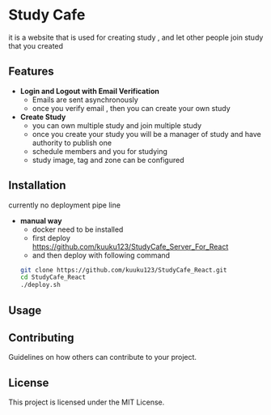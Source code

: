 # Study Cafe

it is a website that is used for creating study , and let other people join study that you created

## Features
- **Login and Logout with Email Verification**
	- Emails are sent asynchronously
	- once you verify email , then you can create your own study
- **Create Study**
	- you can own multiple study and join multiple study
	- once you create your study you will be a manager of study and have authority to publish one
	- schedule members and you for studying
	- study image, tag and zone can be configured


## Installation

currently no deployment pipe line
- **manual way**
	- docker need to be installed
	- first deploy https://github.com/kuuku123/StudyCafe_Server_For_React
	- and then deploy with following command
	```bash
	git clone https://github.com/kuuku123/StudyCafe_React.git
	cd StudyCafe_React
	./deploy.sh
	```




## Usage




## Contributing

Guidelines on how others can contribute to your project.

## License

This project is licensed under the MIT License.

